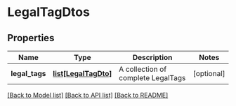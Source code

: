 # LegalTagDtos

## Properties
Name | Type | Description | Notes
------------ | ------------- | ------------- | -------------
**legal_tags** | [**list[LegalTagDto]**](LegalTagDto.md) | A collection of complete LegalTags | [optional] 

[[Back to Model list]](../README.md#documentation-for-models) [[Back to API list]](../README.md#documentation-for-api-endpoints) [[Back to README]](../README.md)


